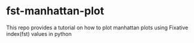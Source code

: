 # fst-manhattan-plot
This repo provides a tutorial on how to plot manhattan plots using Fixative index(fst) values in python
